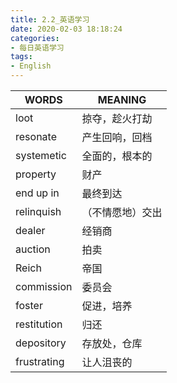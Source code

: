 ```yaml
---
title: 2.2_英语学习
date: 2020-02-03 18:18:24
categories: 
- 每日英语学习
tags:
- English
---
```


| WORDS       | MEANING          |
| ----------- | ---------------- |
| loot        | 掠夺，趁火打劫   |
| resonate    | 产生回响，回档   |
| systemetic  | 全面的，根本的   |
| property    | 财产             |
| end up in   | 最终到达         |
| relinquish  | （不情愿地）交出 |
| dealer      | 经销商           |
| auction     | 拍卖             |
| Reich       | 帝国             |
| commission  | 委员会           |
| foster      | 促进，培养       |
| restitution | 归还             |
| depository  | 存放处，仓库     |
| frustrating | 让人沮丧的       |

